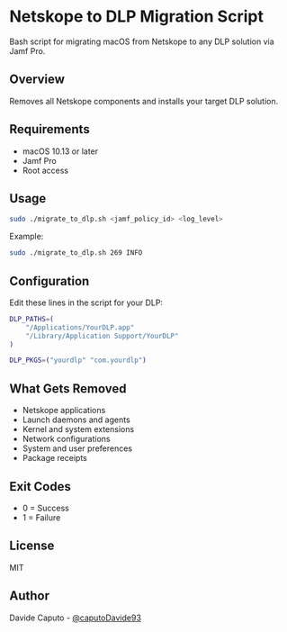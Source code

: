 # Netskope to DLP Migration Script

Bash script for migrating macOS from Netskope to any DLP solution via Jamf Pro.

## Overview

Removes all Netskope components and installs your target DLP solution.

## Requirements

- macOS 10.13 or later
- Jamf Pro
- Root access

## Usage

```bash
sudo ./migrate_to_dlp.sh <jamf_policy_id> <log_level>
```

Example:

```bash
sudo ./migrate_to_dlp.sh 269 INFO
```

## Configuration

Edit these lines in the script for your DLP:

```bash
DLP_PATHS=(
    "/Applications/YourDLP.app"
    "/Library/Application Support/YourDLP"
)

DLP_PKGS=("yourdlp" "com.yourdlp")
```

## What Gets Removed

- Netskope applications
- Launch daemons and agents
- Kernel and system extensions
- Network configurations
- System and user preferences
- Package receipts

## Exit Codes

- 0 = Success
- 1 = Failure

## License

MIT

## Author

Davide Caputo - [@caputoDavide93](https://github.com/caputoDavide93)
